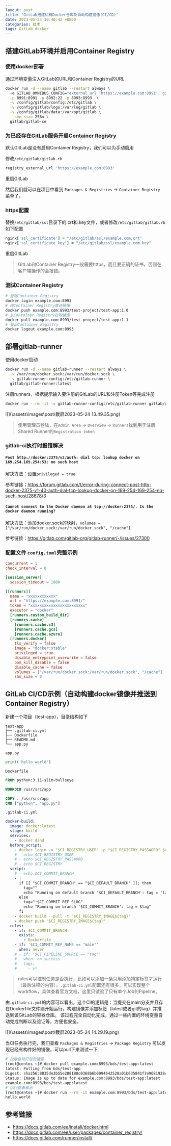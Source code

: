 ```yaml
---
layout: post
title: "GitLab搭建私有Docker仓库及自动构建镜像(CI/CD)"
date: 2023-05-24 10:40:43 +0800
categories: 技术
tags: GitLab docker
---
```


## 搭建GitLab环境并启用Container Registry

### 使用docker部署

通过环境变量注入GitLab的URL和Container Registry的URL

```bash
docker run -d --name gitlab --restart always \ 
  -e GITLAB_OMNIBUS_CONFIG="external_url 'https://example.com:8991'; gitlab_rails['gitlab_shell_ssh_port'] = 9992; registry_external_url 'https://example.com:8993';" \
  -p 8991:8991 -p 8992:22 -p 8993:8993  \
  -v /config/gitlab/config:/etc/gitlab \
  -v /config/gitlab/logs:/var/log/gitlab \
  -v /config/gitlab/data:/var/opt/gitlab \
  --shm-size 256m \ 
  gitlab/gitlab-ce
```

### 为已经存在GitLab服务开启Container Registry

默认GitLab是没有启用Container Registry，我们可以为手动启用

修改`/etc/gitlab/gitlab.rb`

```ruby
registry_external_url 'https://example.com:8993'
```

重启GitLab

然后我们就可以在项目中看到 `Packages & Registries` -> `Container Registry` 菜单了。

### https配置

替换`/etc/gitlab/ssl`目录下的.crt和.key文件，或者修改`/etc/gitlab/gitlab.rb`如下配置

```ruby
nginx['ssl_certificate'] = "/etc/gitlab/ssl/example.com.crt"
nginx['ssl_certificate_key'] = "/etc/gitlab/ssl/example.com.key"
```

重启GitLab

> GitLab和Container Registry一般需要https，而且要正确的证书，否则在客户端操作的会报错。

### 测试Container Registry

```bash
# 登陆Container Registry
docker login example.com:8993
# 向Container Registry推送镜像
docker push example.com:8993/test-project/test-app:1.0
# 从Container Registry拉取镜像
docker pull example.com:8993/test-project/test-app:1.1
# 登出Container Registry
docker logout example.com:8993
```

## 部署gitlab-runner

使用docker启动

```bash
docker run -d --name gitlab-runner --restart always \
  -v /var/run/docker.sock:/var/run/docker.sock \
  -v gitlab-runner-config:/etc/gitlab-runner \
  gitlab/gitlab-runner:latest
```

注册runners，根据提示输入要注册的GitLab的URL和注册Token等完成注册

```bash
docker run --rm -it -v gitlab-runner-config:/etc/gitlab-runner gitlab/gitlab-runner:latest register
```

![](\assets\images\post\截屏2023-05-24 13.49.35.png)

> 使用管理员登陆，在`Admin Area` -> `Overview` -> `Runners`找到用于注册Shared Runner的`Registration token`

### gitlab-ci执行时报错解决

#### `Post http://docker:2375/v2/auth: dial tcp: lookup docker on 169.254.169.254:53: no such host`

解决方法：设置`privileged = true`

参考链接；https://forum.gitlab.com/t/error-during-connect-post-http-docker-2375-v1-40-auth-dial-tcp-lookup-docker-on-169-254-169-254-no-such-host/28678/3

#### `Cannot connect to the Docker daemon at tcp://docker:2375/. Is the docker daemon running?`

解决方法：添加docker.sock的映射，`volumes = ["/var/run/docker.sock:/var/run/docker.sock", "/cache"]`

参考链接：https://gitlab.com/gitlab-org/gitlab-runner/-/issues/27300

### 配置文件 `config.toml`完整示例

```toml
concurrent = 1
check_interval = 0

[session_server]
  session_timeout = 1800

[[runners]]
  name = "xxxxxxxxxxxx"
  url = "https://example.com:8991/"
  token = "xxxxxxxxxxxxxxxxxxxxxxxx"
  executor = "docker"
  [runners.custom_build_dir]
  [runners.cache]
    [runners.cache.s3]
    [runners.cache.gcs]
    [runners.cache.azure]
  [runners.docker]
    tls_verify = false
    image = "docker:stable"
    privileged = true
    disable_entrypoint_overwrite = false
    oom_kill_disable = false
    disable_cache = false
    volumes = ["/var/run/docker.sock:/var/run/docker.sock", "/cache"]
    shm_size = 0
```

## GitLab CI/CD示例（自动构建docker镜像并推送到Container Registry）

新建一个项目（test-app），目录结构如下

```
test-app
├── .gitlab-ci.yml
├── Dockerfile
├── README.md
└── app.py
```

`app.py`

```python
print('hello world')
```

`Dockerfile`

```Dockerfile
FROM python:3.11-slim-bullseye

WORKDIR /usr/src/app

COPY . /usr/src/app
CMD ["python", "app.py"]
```

`.gitlab-ci.yml`

```yaml
docker-build:
  image: docker:latest
  stage: build
  services:
    - docker:dind
  before_script:
    - docker login -u "$CI_REGISTRY_USER" -p "$CI_REGISTRY_PASSWORD" $CI_REGISTRY
    # - echo $CI_REGISTRY_USER
    # - echo $CI_REGISTRY_PASSWORD
    # - echo $CI_REGISTRY
  script:
    # - echo $CI_COMMIT_BRANCH
    - |
      if [[ "$CI_COMMIT_BRANCH" == "$CI_DEFAULT_BRANCH" ]]; then
        tag=""
        echo "Running on default branch '$CI_DEFAULT_BRANCH': tag = 'latest'"
      else
        tag=":$CI_COMMIT_REF_SLUG"
        echo "Running on branch '$CI_COMMIT_BRANCH': tag = $tag"
      fi
    - docker build --pull -t "$CI_REGISTRY_IMAGE${tag}" .
    - docker push "$CI_REGISTRY_IMAGE${tag}"
  rules:
    - if: $CI_COMMIT_BRANCH
      exists:
        - Dockerfile
    - if: '$CI_COMMIT_REF_NAME == "main"'
      when: never
    # - if: '$CI_PIPELINE_SOURCE == "tag"'
    #   when: on_success
    #   tags:
    #     - v*
```

> rules可以控制任务是否执行，比如可以添加一条只用添加特定标签才运行（最后注释的内容）。`.gitlab-ci.yml`配置还有很多，可以实现整个workflow，具体查看官方文档，这里只试验了只有单个Job的Pipeline。

由`.gitlab-ci.yml`的内容可以看出，这个CI的逻辑是：当提交在main分支并且存在Dockerfile文件则开始运行，构建镜像并添加标签（latest或者git的tag）并推送到该GitLab的容器仓库。
该过程完全自动化完成，通过一些内置的环境变量自动完成判断以及验证等，方便也安全。

![](\assets\images\post\截屏2023-05-24 14.29.19.png)

当CI任务执行完，我们查看 `Packages & Registries` -> `Package Registry` 可以发现已经有构件好的镜像，可以pull下来测试一下

```bash
# 拉取自动打包的镜像
[root@centos ~]# docker pull example.com:8993/bds/test-app:latest
latest: Pulling from bds/test-app
Digest: sha256:8835de3b55e288188c0368b6b0994642528a01b635841f7e9681928c79dde789
Status: Image is up to date for example.com:8993/bds/test-app:latest
example.com:8993/bds/test-app:latest
# 运行查看输出
[root@centos ~]# docker run --rm -it example.com:8993/bds/test-app:latest
hello world
```

## 参考链接

* https://docs.gitlab.com/ee/install/docker.html
* https://docs.gitlab.com/ee/user/packages/container_registry/
* https://docs.gitlab.com/runner/install/
